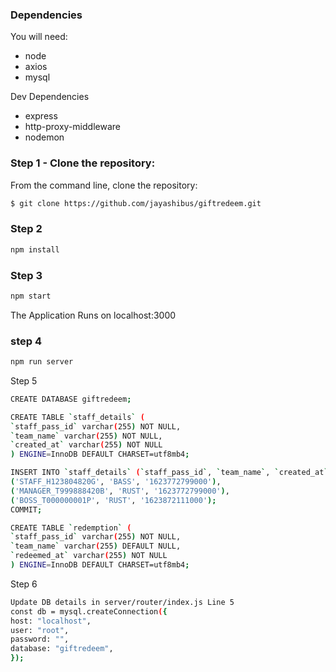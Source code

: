 ### Dependencies

You will need:

* node
* axios
* mysql

Dev Dependencies
* express
* http-proxy-middleware
* nodemon

### Step 1 - Clone the repository:

From the command line, clone the repository:

```sh
$ git clone https://github.com/jayashibus/giftredeem.git
```


### Step 2

```sh
npm install
```

### Step 3

```sh
npm start
```

The Application Runs on localhost:3000

### step 4

```sh
npm run server
```

Step 5

```sh
CREATE DATABASE giftredeem;
```

```sh
CREATE TABLE `staff_details` (
`staff_pass_id` varchar(255) NOT NULL,
`team_name` varchar(255) NOT NULL,
`created_at` varchar(255) NOT NULL
) ENGINE=InnoDB DEFAULT CHARSET=utf8mb4;
```

```sh
INSERT INTO `staff_details` (`staff_pass_id`, `team_name`, `created_at`) VALUES
('STAFF_H123804820G', 'BASS', '1623772799000'),
('MANAGER_T999888420B', 'RUST', '1623772799000'),
('BOSS_T000000001P', 'RUST', '1623872111000');
COMMIT;
```

```sh
CREATE TABLE `redemption` (
`staff_pass_id` varchar(255) NOT NULL,
`team_name` varchar(255) DEFAULT NULL,
`redeemed_at` varchar(255) NOT NULL
) ENGINE=InnoDB DEFAULT CHARSET=utf8mb4;
```


Step 6

```sh
Update DB details in server/router/index.js Line 5
const db = mysql.createConnection({
host: "localhost",
user: "root",
password: "",
database: "giftredeem",
});
```
